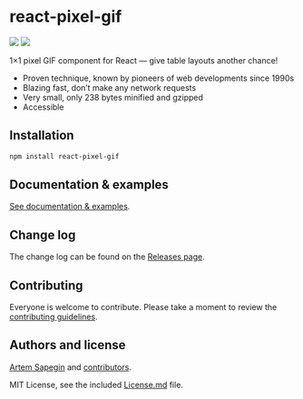 # react-pixel-gif

![](https://img.shields.io/badge/blazing-fast-FF8C69.svg) ![](https://img.shields.io/bundlephobia/minzip/react-pixel-gif.svg)

1×1 pixel GIF component for React — give table layouts another chance!

- Proven technique, known by pioneers of web developments since 1990s
- Blazing fast, don’t make any network requests
- Very small, only 238 bytes minified and gzipped
- Accessible

## Installation

```bash
npm install react-pixel-gif
```

## Documentation & examples

[See documentation & examples](https://sapegin.github.io/react-pixel-gif/).

## Change log

The change log can be found on the [Releases page](https://github.com/sapegin/react-pixel-gif/releases).

## Contributing

Everyone is welcome to contribute. Please take a moment to review the [contributing guidelines](Contributing.md).

## Authors and license

[Artem Sapegin](http://sapegin.me) and [contributors](https://github.com/sapegin/react-pixel-gif/graphs/contributors).

MIT License, see the included [License.md](License.md) file.

